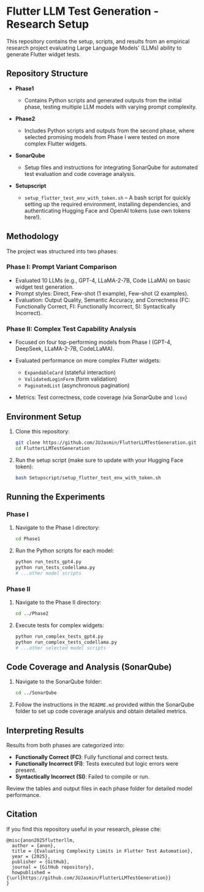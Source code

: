 # Flutter LLM Test Generation - Research Setup

This repository contains the setup, scripts, and results from an empirical research project evaluating Large Language Models' (LLMs) ability to generate Flutter widget tests.

## Repository Structure

* **Phase1**

  * Contains Python scripts and generated outputs from the initial phase, testing multiple LLM models with varying prompt complexity.

* **Phase2**

  * Includes Python scripts and outputs from the second phase, where selected promising models from Phase I were tested on more complex Flutter widgets.

* **SonarQube**

  * Setup files and instructions for integrating SonarQube for automated test evaluation and code coverage analysis.

* **Setupscript**

  * `setup_flutter_test_env_with_token.sh` – A bash script for quickly setting up the required environment, installing dependencies, and authenticating Hugging Face and OpenAI tokens (use own tokens here!).

## Methodology

The project was structured into two phases:

### Phase I: Prompt Variant Comparison

* Evaluated 10 LLMs (e.g., GPT-4, LLaMA-2-7B, Code LLaMA) on basic widget test generation.
* Prompt styles: Direct, Few-shot (1 example), Few-shot (2 examples).
* Evaluation: Output Quality, Semantic Accuracy, and Correctness (FC: Functionally Correct, FI: Functionally Incorrect, SI: Syntactically Incorrect).

### Phase II: Complex Test Capability Analysis

* Focused on four top-performing models from Phase I (GPT-4, DeepSeek, LLaMA-2-7B, CodeLLaMA).

* Evaluated performance on more complex Flutter widgets:

  * `ExpandableCard` (stateful interaction)
  * `ValidatedLoginForm` (form validation)
  * `PaginatedList` (asynchronous pagination)

* Metrics: Test correctness, code coverage (via SonarQube and `lcov`)

## Environment Setup

1. Clone this repository:

   ```bash
   git clone https://github.com/JUJasmin/FlutterLLMTestGeneration.git
   cd FlutterLLMTestGeneration
   ```

2. Run the setup script (make sure to update with your Hugging Face token):

   ```bash
   bash Setupscript/setup_flutter_test_env_with_token.sh
   ```

## Running the Experiments

### Phase I

1. Navigate to the Phase I directory:

   ```bash
   cd Phase1
   ```

2. Run the Python scripts for each model:

   ```bash
   python run_tests_gpt4.py
   python run_tests_codellama.py
   # ...other model scripts
   ```

### Phase II

1. Navigate to the Phase II directory:

   ```bash
   cd ../Phase2
   ```

2. Execute tests for complex widgets:

   ```bash
   python run_complex_tests_gpt4.py
   python run_complex_tests_codellama.py
   # ...other selected model scripts
   ```

## Code Coverage and Analysis (SonarQube)

1. Navigate to the SonarQube folder:

   ```bash
   cd ../SonarQube
   ```

2. Follow the instructions in the `README.md` provided within the SonarQube folder to set up code coverage analysis and obtain detailed metrics.

## Interpreting Results

Results from both phases are categorized into:

* **Functionally Correct (FC)**: Fully functional and correct tests.
* **Functionally Incorrect (FI)**: Tests executed but logic errors were present.
* **Syntactically Incorrect (SI)**: Failed to compile or run.

Review the tables and output files in each phase folder for detailed model performance.

## Citation

If you find this repository useful in your research, please cite:

```
@misc{anon2025flutterllm,
  author = {anon},
  title = {Evaluating Complexity Limits in Flutter Test Automation},
  year = {2025},
  publisher = {GitHub},
  journal = {GitHub repository},
  howpublished = {\url{https://github.com/JUJasmin/FlutterLLMTestGeneration}}
}
```
